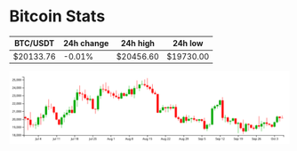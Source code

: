 # Bitcoin Stats

BTC/USDT|24h change|24h high|24h low|
|---|---|---|---|
|$20133.76|-0.01%|$20456.60|$19730.00|

<img src="./chart.svg">
